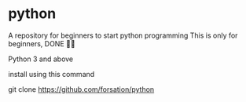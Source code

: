 # python
A repository for beginners to start python programming
This is only for beginners, DONE 🧑‍💻

Python 3 and above

install using this command 
   
git clone https://github.com/forsation/python
